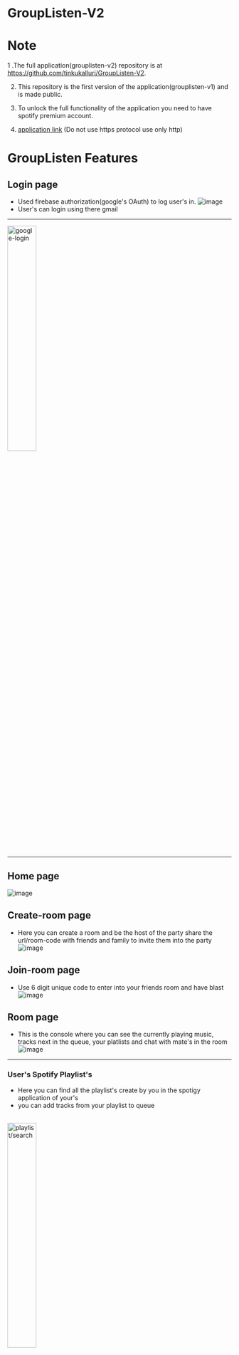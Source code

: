 # GroupListen-V2

# Note

1 .The full application(grouplisten-v2) repository is at https://github.com/tinkukalluri/GroupListen-V2.

2. This repository is the first version of the application(grouplisten-v1) and is made public.

3. To unlock the full functionality of the application you need to have spotify premium account.

4. [application link](http://grouplisten-v2.herokuapp.com/) (Do not use https protocol use only http)



# GroupListen Features

## Login page
- Used firebase authorization(google's OAuth) to log user's in.
![image](https://user-images.githubusercontent.com/75239213/193472120-048da497-07f9-4bbd-aec6-0c5bbb1520c2.png)
- User's can login using there gmail
---
<img alt="google-login" src="https://user-images.githubusercontent.com/75239213/193474113-43fda0d0-7b54-4f42-93f2-5d1f7f1de6f0.png" width="36%">

---

## Home page
  ![image](https://user-images.githubusercontent.com/75239213/193472148-ef5930de-dda1-4147-b2c8-1c8758e4d9ed.png)

## Create-room page
- Here you can create a room and be the host of the party share the url/room-code with friends and family to invite them into the party
![image](https://user-images.githubusercontent.com/75239213/193472211-122a85ca-6f46-4e1d-9d8a-4186798790d1.png)

## Join-room page
- Use 6 digit unique code to enter into your friends room and have blast
![image](https://user-images.githubusercontent.com/75239213/193472204-4c46e3f3-6a53-49ce-a003-a9e769a5e014.png)

## Room page
- This is the console where you can see the currently playing music, tracks next in the queue, your platlists and chat with mate's in the room
![image](https://user-images.githubusercontent.com/75239213/193473733-3b880e97-52b8-485a-8c30-41d0e6d62dd1.png)

---

### User's Spotify Playlist's
- Here you can find all the playlist's create by you in the spotigy application of your's
- you can add tracks from your playlist to queue
<br/>
  <img alt="playlist/search" src="https://user-images.githubusercontent.com/75239213/193472372-cbc16703-8eee-466f-9c32-a58c5e7c711a.png" width="36%">

### Room Queue
- here you will find the songs in the queue the track with the most votes will be the next track that's going to play
<br/>
  <img alt="queue" src="https://user-images.githubusercontent.com/75239213/193472389-774947e9-08a6-476b-a4c7-82d37fc5a06d.png" width="36%">

### Chat implemented using Web Socket protocol
- You can interact with your room mate's here
<br/>
  <img alt="messages" src="https://user-images.githubusercontent.com/75239213/193472405-3b996a97-e3d4-4326-99dc-755a76f679f5.png" width="36%">

## Track Search
- you can search for the track and add it to the queue
<img alt='track-search' src='https://user-images.githubusercontent.com/75239213/193475776-1a7de0fe-8b0b-4286-9599-1365d68fe5f0.png' width="36%" />

## Album Search
- search for the album and add it to the queue
<img alt='album-search' src='https://user-images.githubusercontent.com/75239213/193475784-0093792c-23aa-4855-a8aa-b1c318b28a14.png' width="36%"/>

## Room Setting's
- If your the host then you can update the room settings or leave the room
- if your guest you can only leave the room
![image](https://user-images.githubusercontent.com/75239213/193473233-0aeee728-dec6-43be-8bb2-35410ee8251c.png)


# Installation Guid

Download the source code Zip file and and unzip it.

## Pip Installation 
1. Go inside the root directory of the project  where you can find the requirements.txt file
![image](https://user-images.githubusercontent.com/75239213/192565589-0180c8f7-c1b4-4c8d-8680-2083647d7edb.png)

2. copy the path of the root directory
![image](https://user-images.githubusercontent.com/75239213/192565852-a467e99f-ba5a-4d1b-93a5-008f1fb5f2f2.png)

3.Open cmd and cd to root directory
  `cd <path to root directory>` 

4.run `pip install -r requirements.txt`



## Getting Spotify Credentials

1. go to [spotify-dashboard](https://developer.spotify.com/dashboard/login) and login with your spotify account, create one if doesn't exists

2.click on create an app and follow the instruction to create an app in spotify dashboard

3.open the App just create you will find your client ID

4.click on `show client secret` to get the client secret ID

5.go to `spotify\credentials.py` and paste the Client Id and client secret ID

6.click on `Users and Access` and add your spotify account email address

7.That's it your done with spotify

## Setting mysql

1.go to mysql website and follow the installation instruction in official mysql site

2.open mysql terminal and run `create database grouplisten`

3.go `Grouplisten\settings.py`

4.update the fields like password with your mysql server
`
DATABASES = {  
    'default': {  
        'ENGINE': 'django.db.backends.mysql',  
        'NAME': 'grouplisten',  
        'USER': 'root',  
        'PASSWORD': 'your password',  
        'HOST': 'localhost',  
        'PORT': '3306',  
        'OPTIONS': {  
            'init_command': "SET sql_mode='STRICT_TRANS_TABLES'"  
        }  
    }  
}  
`

## Starting the Server

1.assuming you have python Installed in you system
  run `python manage.py runserver 333` !it is important to run the server in portno. 333
  
2.That's it you have started your server at localhost 333

## Opening the web app in the browser

1.In the browser url go to `localhost:333`
![image](https://user-images.githubusercontent.com/75239213/192569675-155c4bfd-4d86-442b-9a75-f237dd205e31.png)
---
2.that's it your in the GroupListen application, enjoy.
![image](https://user-images.githubusercontent.com/75239213/193472120-048da497-07f9-4bbd-aec6-0c5bbb1520c2.png)

